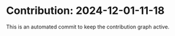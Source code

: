 # Contribution: 2024-12-01-11-18
This is an automated commit to keep the contribution graph active.
